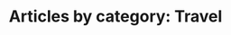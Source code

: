 ---
layout: blog_by_category
title: 'Articles by category: Travel'
category: travel
permalink: /blog/category/travel/
---